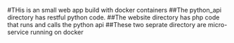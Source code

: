 #THis is an small web app build with docker containers
##The python_api directory has restful python code.
##The website directory has php code that runs and calls the python api
##These two seprate directory are micro-service running on docker
